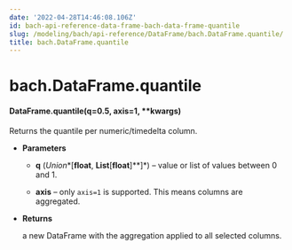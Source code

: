 ```yaml
---
date: '2022-04-28T14:46:08.106Z'
id: bach-api-reference-data-frame-bach-data-frame-quantile
slug: /modeling/bach/api-reference/DataFrame/bach.DataFrame.quantile/
title: bach.DataFrame.quantile
---
```


# bach.DataFrame.quantile


#### DataFrame.quantile(q=0.5, axis=1, \*\*kwargs)
Returns the quantile per numeric/timedelta column.


* **Parameters**

    
    * **q** (*Union**[**float**, **List**[**float**]**]*) – value or list of values between 0 and 1.


    * **axis** – only `axis=1` is supported. This means columns are aggregated.



* **Returns**

    a new DataFrame with the aggregation applied to all selected columns.


<!-- !! processed by numpydoc !! -->
